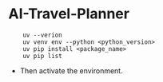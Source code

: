 # AI-Travel-Planner

```
    uv --verion
    uv venv env --python <python_version>
    uv pip install <package_name>
    uv pip list
```
- Then activate the environment.